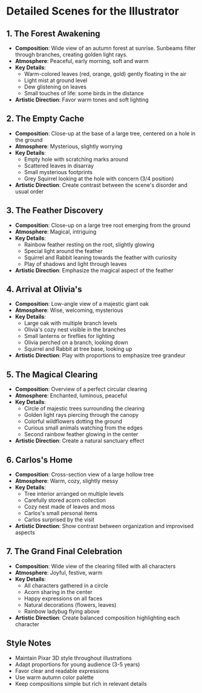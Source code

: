# Detailed Scenes for the Illustrator

## 1. The Forest Awakening
- **Composition**: Wide view of an autumn forest at sunrise. Sunbeams filter through branches, creating golden light rays.
- **Atmosphere**: Peaceful, early morning, soft and warm
- **Key Details**:
  * Warm-colored leaves (red, orange, gold) gently floating in the air
  * Light mist at ground level
  * Dew glistening on leaves
  * Small touches of life: some birds in the distance
- **Artistic Direction**: Favor warm tones and soft lighting

## 2. The Empty Cache
- **Composition**: Close-up at the base of a large tree, centered on a hole in the ground
- **Atmosphere**: Mysterious, slightly worrying
- **Key Details**:
  * Empty hole with scratching marks around
  * Scattered leaves in disarray
  * Small mysterious footprints
  * Grey Squirrel looking at the hole with concern (3/4 position)
- **Artistic Direction**: Create contrast between the scene's disorder and usual order

## 3. The Feather Discovery
- **Composition**: Close-up on a large tree root emerging from the ground
- **Atmosphere**: Magical, intriguing
- **Key Details**:
  * Rainbow feather resting on the root, slightly glowing
  * Special light around the feather
  * Squirrel and Rabbit leaning towards the feather with curiosity
  * Play of shadows and light through leaves
- **Artistic Direction**: Emphasize the magical aspect of the feather

## 4. Arrival at Olivia's
- **Composition**: Low-angle view of a majestic giant oak
- **Atmosphere**: Wise, welcoming, mysterious
- **Key Details**:
  * Large oak with multiple branch levels
  * Olivia's cozy nest visible in the branches
  * Small lanterns or fireflies for lighting
  * Olivia perched on a branch, looking down
  * Squirrel and Rabbit at tree base, looking up
- **Artistic Direction**: Play with proportions to emphasize tree grandeur

## 5. The Magical Clearing
- **Composition**: Overview of a perfect circular clearing
- **Atmosphere**: Enchanted, luminous, peaceful
- **Key Details**:
  * Circle of majestic trees surrounding the clearing
  * Golden light rays piercing through the canopy
  * Colorful wildflowers dotting the ground
  * Curious small animals watching from the edges
  * Second rainbow feather glowing in the center
- **Artistic Direction**: Create a natural sanctuary effect

## 6. Carlos's Home
- **Composition**: Cross-section view of a large hollow tree
- **Atmosphere**: Warm, cozy, slightly messy
- **Key Details**:
  * Tree interior arranged on multiple levels
  * Carefully stored acorn collection
  * Cozy nest made of leaves and moss
  * Carlos's small personal items
  * Carlos surprised by the visit
- **Artistic Direction**: Show contrast between organization and improvised aspects

## 7. The Grand Final Celebration
- **Composition**: Wide view of the clearing filled with all characters
- **Atmosphere**: Joyful, festive, warm
- **Key Details**:
  * All characters gathered in a circle
  * Acorn sharing in the center
  * Happy expressions on all faces
  * Natural decorations (flowers, leaves)
  * Rainbow ladybug flying above
- **Artistic Direction**: Create balanced composition highlighting each character

## Style Notes
- Maintain Pixar 3D style throughout illustrations
- Adapt proportions for young audience (3-5 years)
- Favor clear and readable expressions
- Use warm autumn color palette
- Keep compositions simple but rich in relevant details